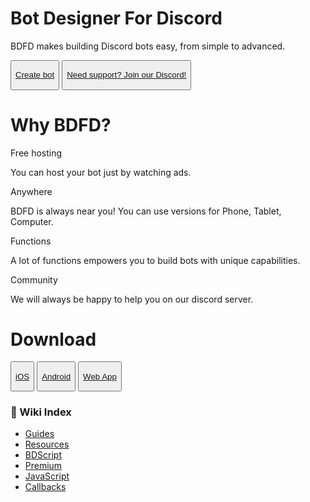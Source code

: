 <link rel="stylesheet" href="./theme/css/home.css">

<div class="bdfd-is">
  <h1 id="bdfd-case">Bot Designer For Discord</h1>
  <p id="truelol"><bold>BDFD</bold> makes building Discord bots easy, from simple to advanced.</p>
  <div class="homeButtons">
    <button class="createMyBot">
      <p><a href="https://app.botdesignerdiscord.com/"><i class="fa fa-plus" aria-hidden="true"></i> Create bot</a></p>
    </button>
    <button class="getHelp">
      <p><a href="https://discord.gg/bot-designer-for-discord-official-server-566363823137882154"><i class="fa fa-share" aria-hidden="true"></i> Need support? Join our Discord!</a></p>
    </button>
  </div>
</div>

<div class="why-bdfd">
  <h1>Why BDFD?</h1>
  <div class="why-bdfd-embed">
    <div class="hosting">
      <i class="fa fa-play-circle" aria-hidden="true"></i>
      <p id="title">Free hosting</p>
      <p id="content">You can host your bot just by watching ads.</p>
    </div>
    <div class="anywhere">
      <i class="fa fa-television" aria-hidden="true"></i>
      <p id="title">Anywhere</p>
      <p id="content">BDFD is always near you! You can use versions for Phone, Tablet, Computer.</p>
    </div>
    <div class="alotfunctions">
      <i class="fa fa-star" aria-hidden="true"></i>
      <p id="title">Functions</p>
      <p id="content">A lot of functions empowers you to build bots with unique capabilities.</p>
    </div>
    <div class="community">
      <i class="fa fa-info" aria-hidden="true"></i>
      <p id="title">Community</p>
      <p id="content">We will always be happy to help you on our discord server.</p>
    </div>
  </div>
</div>

<div class="download">
  <h1 id="bdfd-case">Download</h1>
  <div class="downloadButtons">
    <button>
      <p><a href="https://apps.apple.com/app/bot-designer-for-discord/id1495536477"><i class="fa fa-android" aria-hidden="true"></i> iOS</a></p>
    </button>
    <button>
      <p><a href="https://play.google.com/store/apps/details?id=com.jakubtomana.discordbotdesinger"><i class="fa fa-android" aria-hidden="true"></i> Android</a></p>
    </button>
    <button>
      <p><a href="https://app.botdesignerdiscord.com/"><i class="fa fa-android" aria-hidden="true"></i> Web App</a></p>
    </button>
  </div>
</div>

### 📂 Wiki Index
- [Guides](./guides/introduction/aboutSection.md)
- [Resources](./resources/introduction.md)
- [BDScript](./bdscript/introduction.md)
- [Premium](./premium/introduction.md)
- [JavaScript](./javascript/introduction.md)
- [Callbacks](./callbacks/introduction.md)

